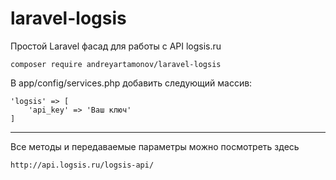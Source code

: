 # laravel-logsis
Простой Laravel фасад для работы с API logsis.ru

    composer require andreyartamonov/laravel-logsis

В app/config/services.php добавить следующий массив:

    'logsis' => [
        'api_key' => 'Ваш ключ'
    ]

-----------------------------
Все методы и передаваемые параметры можно посмотреть здесь

    http://api.logsis.ru/logsis-api/
